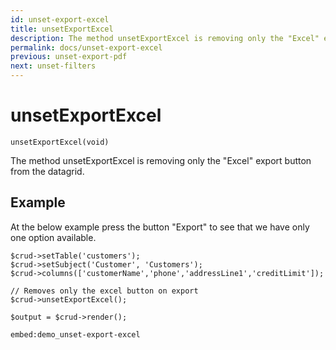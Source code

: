 ```yaml
---
id: unset-export-excel
title: unsetExportExcel
description: The method unsetExportExcel is removing only the "Excel" export button from the datagrid. 
permalink: docs/unset-export-excel
previous: unset-export-pdf
next: unset-filters
---
```


# unsetExportExcel

<pre><code class="language-php">unsetExportExcel(void)</code></pre>

The method unsetExportExcel is removing only the "Excel" export button from the datagrid.

## Example

At the below example press the button "Export" to see that we have only one option available.

<pre><code class="language-php">$crud->setTable('customers');
$crud->setSubject('Customer', 'Customers');
$crud->columns(['customerName','phone','addressLine1','creditLimit']);

// Removes only the excel button on export
$crud->unsetExportExcel();

$output = $crud->render();</code></pre>

`embed:demo_unset-export-excel`

